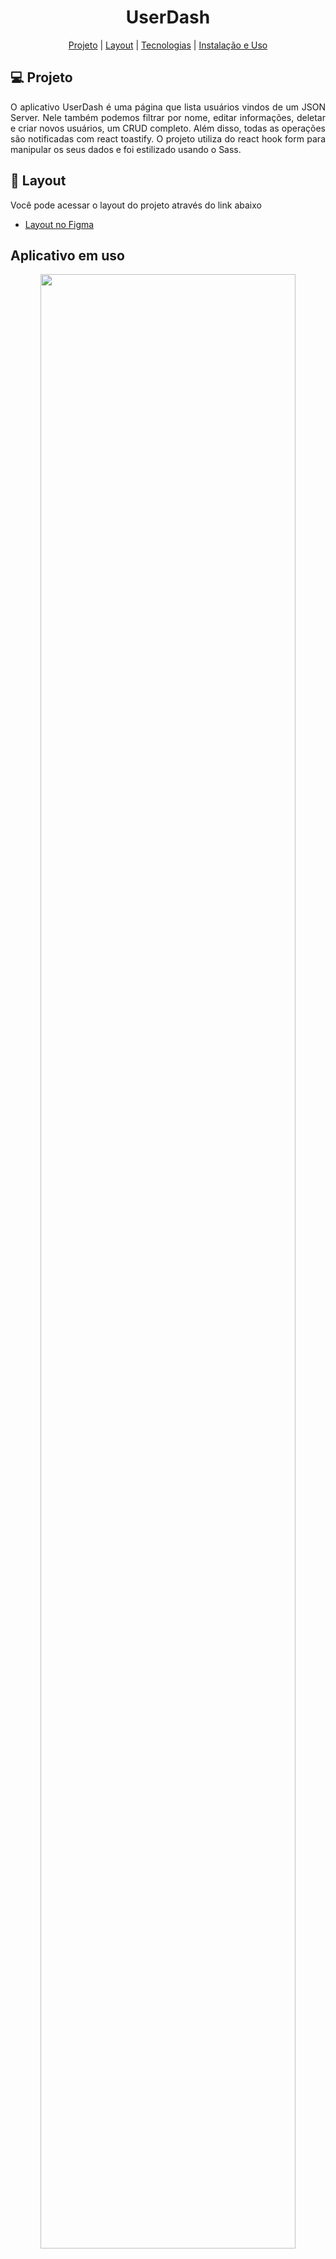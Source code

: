 <h1 align="center">
  UserDash
</h1>

<p align="center">
  <a href="#-projeto">Projeto</a> |
  <a href="#-layout">Layout</a> |
  <a href="#-tecnologias">Tecnologias</a> |
  <a href="#-instalação-e-uso">Instalação e Uso</a>
  
</p>

## 💻 Projeto

<p align="justify">O aplicativo UserDash é uma página que lista usuários vindos de um JSON Server. Nele também podemos filtrar por nome, editar informações, deletar e criar
novos usuários, um CRUD completo. Além disso, todas as operações são notificadas com react toastify. O projeto utiliza do react hook form para manipular os seus dados e foi estilizado
usando o Sass.</p>



## 🔖 Layout

Você pode acessar o layout do projeto através do link abaixo

- [Layout no Figma](https://www.figma.com/file/nojfnJQFrWXyFWMYvUu1ED/Untitled-(Copy))



<h2>Aplicativo em uso</h2>

<p align="center">
    <img src = "https://user-images.githubusercontent.com/97106134/179627149-0929c8e7-1d6d-41c7-a1a7-ba6aae7f211a.gif" width="90%" />
</p>


## 🚀 Tecnologias

As seguintes tecnologias foram utilizadas no projeto:

- [React](https://pt-br.reactjs.org/docs/getting-started.html)
- [React Hook Form](https://react-hook-form.com/)
- [React Toastify](https://fkhadra.github.io/react-toastify/introduction)
- [JSON Server](https://github.com/typicode/json-server)
- [Sass](https://sass-lang.com/)
- [Typescript](https://www.typescriptlang.org/)
- [Vite](https://vitejs.dev/)

## 💻 Instalação e Uso

### Requisito

- [Node.js](https://nodejs.org/en/)
- [Yarn](https://yarnpkg.com/lang/en/) _(exemplos feitos com Yarn)_

**Clone o projeto e acesse a pasta**

```bash
# Clone this project
$ git clone https://github.com/henriquekramer/userdash.git && cd userdash
```
**Siga os passos abaixo**

```bash
# Inicialize o JSON Server
$ yarn server
```

```bash
# Instale as dependências 
$ yarn install
# De start no App
$ yarn dev
```
**O servidor será inicializado em <http://localhost:3000>**

<p align="center">
  Made with 💜&nbsp; by <a href="https://www.linkedin.com/in/henriquekramer/">Henrique Kramer</a>
</p>

